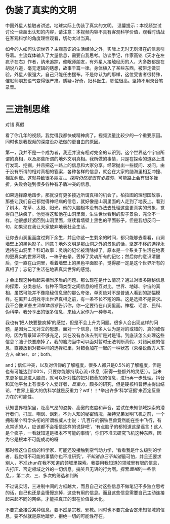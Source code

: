 # 伪装了真实的文明
中国外星人接触者讲述，地球实际上伪装了真实的文明。
温馨提示：本视频尝试讨论一些超出认知的内容，请注意：本视频内容不具有客观科学价值，观看时请战在客观科学的角度理性观看，切勿太过当真。

如今的人如何认识世界？主观意识的生活经验之外，实际上无时无刻潜在的信息引导着。主流媒体输入了大量信息，需要自我思考。访谈手记，作家高铭《天才在左疯子在右》作者，纳米追踪，催眠师朋友，有外星人接触经历的人，大多数都是在胡说八道，毫无逻辑的瞎想，故事千篇一律。身体植入了某些东西，被带走做实验。外星人很强大，自己只能任由摆布。不是你认为的那样，这位受害者很特殊，催眠师朋友语气变得很严肃。质疑+好奇，妇科医生、职位很高。坚持不用录音笔录音。

# 三进制思维
对错
真假

看了你几年的视频，我觉得我都快成精神病了。视频流量比较少的一个重要原因。同时也是我视频的深度没办法做的更自由的原因。

第一，我并不是一个成为者，我还并没有相对完全的认识到。这个世界这个宇宙所谓的真相，以及那些所谓的地外文明真相。我所做的事情，只是在探索的道路上进行发现、挖掘，并且把这一路上的信息和大家分享。经常抛出一些疑问、发问，由于没有所谓的相对真相的答案，各种各样的信息，就会在大家的脑海里相互冲撞、相互纠缠。这就导致很多朋友。。*探索仍然是很有必要的*，可能路上会有很多挫折，失败会碰到很多各种有矛盾冲突的信息。

如果选择原地踏步，那就没有更多接近所谓真相的机会了。柏拉图的理想国故事，那些让我们自己都觉得神经病的信息，就好像是山洞里面的人走到了地表上。看到了树木、花草、太阳、阳光，他的大脑根本没有办法去处理这些更真实的景象，觉得自己快疯了。他觉得这和他在山洞里面，生生世世看到的影子景象，完全不一样。他很想赶紧回到山洞里面，继续看墙壁上黑色的平面影子。但是我想反问一句，如果现在我让大家放弃地表社会生活，

让你去山洞里面度过剩下余生，并且你这一生剩余的时间，都只能够去看看，山洞墙壁上的黑色影子。同意？地外文明是那山洞之外的景象的话，坚定不移的选择永远待在山洞里？科幻故事：灵魂的记忆被清除掉了，原本是一个系关于生活在地表的更真实的世界环境，一棒子敲晕。丢掉了灵魂所有的记忆；然后你的意识清醒后，便一直在山洞里，看着墙壁上的黑色平面影子，觉得那一定是这个世界所有的真相了；忘记了生活在地表真实世界的感觉。

才会出现这种看起来相当矛盾的问题。那么现在是什么情况？通过对很多隐秘信息的探索、分类总结、各种不同类型之间信息的相互对比。世界、地球、宇宙的真相，虽然可能并不像隐秘信息里的那么夸张，单页绝对不是普通人看到的那幅模样。在离开山洞找寻出世界真相之前，有一条不长不短的路。这是选择不是要求。我不会像*某些主流媒体信息*告诉你，你一定要待在山洞里面。神棍、谣言、民科、伪科学。我分享出的很多信息，来给大家作为一种参考。

我也有‘把人快要整疯掉’的感觉，但是不会上升为问题。很多人会出现这样的问题，是因为二元对立的思想。面对一个信息，很多人认为是对的或错的、真的或假的，因为背景知识不够充足，实在没有办法去判断是对是错。到底该怎么处理这些信息？脑子快要崩掉了。我的脑海当中可以面对暂时无法判断真假、对错问题的信息，直接放到对错中间的选择框里，对错叠加在一起的一种状态（荣格说西方人东方人 either、or；both、

and；信仰冲突，以及对信仰的了解程度，很多人都只是0.5%的了解程度，但是也有可能达到100%，只要你能够持续心流+休息（获得一些额外的灵感））。当未来更多信息进入脑海，就可以针对性的把对错叠加的信息，进行再一步处理。抖音和其他平台上有很多个人爱好者，*反重力*，颇多的研究，但是硬核科普博主得出结论，*世界上最大的伪科学就是反重力？wtf！！*举出许多‘科学证据’来否定反重力在的可能性。

认知世界框架里，趾高气昂的姿势、高傲的态度和声音，尝试在未知领域探索的潜行者们，打压、嘲讽、讽刺。不为人知的秘密情况，莱特兄弟发明飞机之前，一个拥有某个科学头衔的所谓权威人士说：‘几百斤的钢铁巨兽竟然能在空中飞行，有点常识的人，应该都不会相信这样的说辞吧’，‘有点脑子的都知道这是谣言！这人是个疯子，一看就知道是根本不可能的事情’，你们不准去研究飞机这种东西，因为它是根本不可能成功的呀

那时候这位自信的科学家，可能还没接触到空气动力学，‘看看我是什么级别的学者，我觉得不可能的事情你也不准研究’，*不知道自己不知道*最可怕，并且还要求别人，不准zhun在我不知道的领域里探索。我要用我知道的领域里有限的信息，去打压、否定领域之外的一切信息。搞笑且无语的行为啊。探索*面相*的一些信息，，第二次、三、多次的筛选和判断

不过说实话，三进制中间的方框越大，而且自己对这些信息不做笔记不多独立思考的话，自己也还是会慢慢忘掉，这些有用的信息。而且这些信息需要自己主动连接起来起不同的网络，才能把真正的潜在价值最大化。

不要完全接受某种信息，要不然是宗教、邪教。同时也不要完全否定未知领域的信息，要不然就是原地踏步，拒绝一切的可能性存在。
